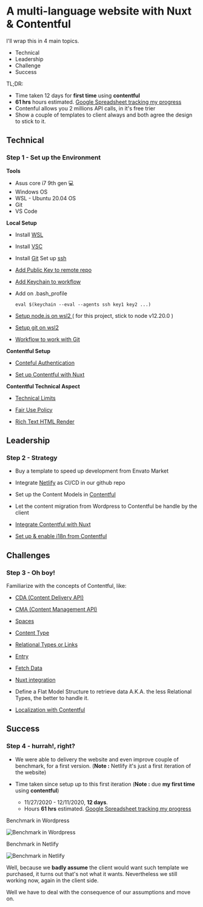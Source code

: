 # A multi-language website with Nuxt & Contentful

I'll wrap this in 4 main topics.

- Technical
- Leadership
- Challenge
- Success

TL;DR:

- Time taken 12 days for **first time** using **contentful**
- **61 hrs** hours estimated. [Google Spreadsheet tracking my progress](https://docs.google.com/spreadsheets/d/1uSs_CXsNNNvZEekI5KXYC7-mRHgoOfNBdeNjP7LEp8I/edit#gid=1958905301)
- Contenful allows you 2 millions API calls, in it's free trier
- Show a couple of templates to client always and both agree the design to stick to it.

## Technical

### Step 1 - Set up the Environment

**Tools**

- Asus core i7 9th gen 💻
- Windows OS
- WSL - Ubuntu 20.04 OS
- Git
- VS Code

**Local Setup**

- Install [WSL](https://docs.microsoft.com/en-us/windows/wsl/install-win10)

- Install [VSC](https://code.visualstudio.com/)

- Install [Git](https://git-scm.com/)
  Set up [ssh](https://docs.github.com/en/enterprise-server@2.20/github/authenticating-to-github/generating-a-new-ssh-key-and-adding-it-to-the-ssh-agent/)

- [Add Public Key to remote repo](https://docs.github.com/es/free-pro-team@latest/github/authenticating-to-github/adding-a-new-ssh-key-to-your-github-account)

- [Add Keychain to workflow](https://www.cyberciti.biz/faq/ubuntu-debian-linux-server-install-keychain-apt-get-command/)

- Add on .bash_profile

  ```
  eval $(keychain --eval --agents ssh key1 key2 ...)
  ```

- [Setup node.js on wsl2 ](https://docs.microsoft.com/en-us/windows/nodejs/setup-on-wsl2) ( for this project, stick to node v12.20.0 )

- [Setup git on wsl2](https://docs.microsoft.com/en-us/windows/wsl/tutorials/wsl-git)

- [Workflow to work with Git](https://www.atlassian.com/git/tutorials/comparing-workflows/feature-branch-workflow)

**Contentful Setup**

- [Conteful Authentication](https://www.contentful.com/developers/docs/tutorials/cli/authentication/)

- [Set up Contentful with Nuxt](https://www.contentful.com/developers/docs/javascript/tutorials/integrate-contentful-with-vue-and-nuxt/)

**Contentful Technical Aspect**

- [Technical Limits](https://www.contentful.com/developers/docs/technical-limits/)

- [Fair Use Policy](https://www.contentful.com/r/knowledgebase/fair-use/)

- [Rich Text HTML Render](https://github.com/contentful/rich-text/tree/master/packages/rich-text-html-renderer)

## Leadership

### Step 2 - Strategy

- Buy a template to speed up development from Envato Market

- Integrate [Netlify](https://www.netlify.com/) as CI/CD in our github repo

- Set up the Content Models in [Contentful](https://www.contentful.com/)

- Let the content migration from Wordpress to Contentful be handle by the client

- [Integrate Contentful with Nuxt](https://www.contentful.com/developers/docs/javascript/tutorials/integrate-contentful-with-vue-and-nuxt/)

- [Set up & enable i18n from Contentful](https://www.contentful.com/developers/docs/tutorials/general/setting-locales/)

## Challenges

### Step 3 - Oh boy!

Familiarize with the concepts of Contentful, like:

- [CDA (Content Delivery API)](https://www.contentful.com/developers/docs/references/content-delivery-api/)

- [CMA (Content Management API)](https://www.contentful.com/developers/docs/references/content-management-api/)

- [Spaces](https://www.contentful.com/help/spaces-and-organizations/)

- [Content Type](https://www.contentful.com/developers/docs/concepts/data-model/)

- [Relational Types or Links](https://www.contentful.com/developers/docs/concepts/links/)

- [Entry](https://www.contentful.com/help/adding-new-entry/)

- [Fetch Data](https://www.contentful.com/developers/docs/javascript/tutorials/integrate-contentful-with-vue-and-nuxt/)

- [Nuxt integration](https://www.contentful.com/developers/docs/javascript/tutorials/integrate-contentful-with-vue-and-nuxt/)

- Define a Flat Model Structure to retrieve data A.K.A. the less Relational Types, the better to handle it.

- [Localization with Contentful](https://www.contentful.com/developers/docs/tutorials/general/setting-locales/)

## Success

### Step 4 - hurrah!, right?

- We were able to delivery the website and even improve couple of benchmark, for a first version. (**Note :** Netlify it's just a first iteration of the website)

- Time taken since setup up to this first iteration (**Note :** due **my first time** using **contentful**)
  - 11/27/2020 - 12/11/2020, **12 days**.
  - Hours **61 hrs** estimated. [Google Spreadsheet tracking my progress](https://docs.google.com/spreadsheets/d/1uSs_CXsNNNvZEekI5KXYC7-mRHgoOfNBdeNjP7LEp8I/edit#gid=1958905301)

Benchmark in Wordpress

![Benchmark in Wordpress](https://i.imgur.com/vKBlO1W.png)

Benchmark in Netlify

![Benchmark in Netlify](https://i.imgur.com/Iqv9Teg.png)

Well, because we **badly assume** the client would want such template we purchased, it turns out that's not what it wants. Nevertheless we still working now, again in the client side.

Well we have to deal with the consequence of our assumptions and move on.
